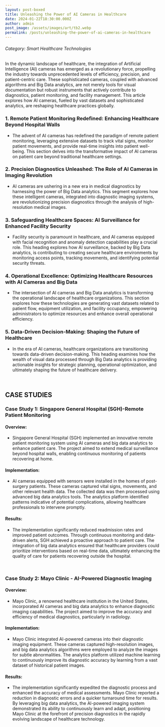 ```yaml
---
layout: post-boxed
title: Unleashing the Power of AI Cameras in Healthcare
date: 2024-01-22T18:30:00.000Z
author: admin
post_image: /assets/images/art/tb2.webp
permalink: /posts/unleashing-the-power-of-ai-cameras-in-healthcare
---
```


###### Category: Smart Healthcare Technologies

In the dynamic landscape of healthcare, the integration of Artificial Intelligence (AI) cameras has emerged as a revolutionary force, propelling the industry towards unprecedented levels of efficiency, precision, and patient-centric care. These sophisticated cameras, coupled with advanced algorithms and Big Data analytics, are not merely tools for visual documentation but robust instruments that actively contribute to diagnostics, patient monitoring, and facility management. This article explores how AI cameras, fueled by vast datasets and sophisticated analytics, are reshaping healthcare practices globally.

### 1. Remote Patient Monitoring Redefined: Enhancing Healthcare Beyond Hospital Walls

* The advent of AI cameras has redefined the paradigm of remote patient monitoring, leveraging extensive datasets to track vital signs, monitor patient movements, and provide real-time insights into patient well-being. This section delves into the transformative impact of AI cameras on patient care beyond traditional healthcare settings.

### 2. Precision Diagnostics Unleashed: The Role of AI Cameras in Imaging Revolution

* AI cameras are ushering in a new era in medical diagnostics by harnessing the power of Big Data analytics. This segment explores how these intelligent cameras, integrated into diagnostic imaging systems, are revolutionizing precision diagnostics through the analysis of high-resolution medical images.

### 3. Safeguarding Healthcare Spaces: AI Surveillance for Enhanced Facility Security

* Facility security is paramount in healthcare, and AI cameras equipped with facial recognition and anomaly detection capabilities play a crucial role. This heading explores how AI surveillance, backed by Big Data analytics, is contributing to creating secure healthcare environments by monitoring access points, tracking movements, and identifying potential security threats.

### 4. Operational Excellence: Optimizing Healthcare Resources with AI Cameras and Big Data

* The intersection of AI cameras and Big Data analytics is transforming the operational landscape of healthcare organizations. This section explores how these technologies are generating vast datasets related to patient flow, equipment utilization, and facility occupancy, empowering administrators to optimize resources and enhance overall operational efficiency.

### 5. Data-Driven Decision-Making: Shaping the Future of Healthcare

* In the era of AI cameras, healthcare organizations are transitioning towards data-driven decision-making. This heading examines how the wealth of visual data processed through Big Data analytics is providing actionable insights for strategic planning, operational optimization, and ultimately shaping the future of healthcare delivery.

<br>

## CASE STUDIES

### Case Study 1: Singapore General Hospital (SGH)-Remote Patient Monitoring

#### Overview:

* Singapore General Hospital (SGH) implemented an innovative remote patient monitoring system using AI cameras and big data analytics to enhance patient care. The project aimed to extend medical surveillance beyond hospital walls, enabling continuous monitoring of patients recovering at home.

#### Implementation:

* AI cameras equipped with sensors were installed in the homes of post-surgery patients. These cameras captured vital signs, movements, and other relevant health data. The collected data was then processed using advanced big data analytics tools. The analytics platform identified patterns indicative of potential complications, allowing healthcare professionals to intervene promptly.

#### Results:

* The implementation significantly reduced readmission rates and improved patient outcomes. Through continuous monitoring and data-driven alerts, SGH achieved a proactive approach to patient care. The integration of big data analytics ensured that healthcare providers could prioritize interventions based on real-time data, ultimately enhancing the quality of care for patients recovering outside the hospital.

<br>

### Case Study 2: Mayo Clinic - AI-Powered Diagnostic Imaging

#### Overview:

* Mayo Clinic, a renowned healthcare institution in the United States, incorporated AI cameras and big data analytics to enhance diagnostic imaging capabilities. The project aimed to improve the accuracy and efficiency of medical diagnostics, particularly in radiology.

#### Implementation:

* Mayo Clinic integrated AI-powered cameras into their diagnostic imaging equipment. These cameras captured high-resolution images, and big data analytics algorithms were employed to analyze the images for subtle abnormalities. The analytics platform utilized machine learning to continuously improve its diagnostic accuracy by learning from a vast dataset of historical patient images.

#### Results:

* The implementation significantly expedited the diagnostic process and enhanced the accuracy of medical assessments. Mayo Clinic reported a reduction in diagnostic errors and a quicker turnaround time for results. By leveraging big data analytics, the AI-powered imaging system demonstrated its ability to continuously learn and adapt, positioning Mayo Clinic at the forefront of precision diagnostics in the rapidly evolving landscape of healthcare technology.
